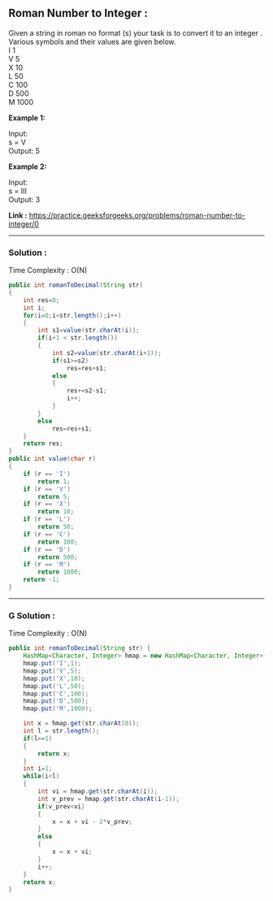 <h2> Roman Number to Integer : </h2>

Given a string in roman no format (s)  your task is to convert it to an integer . Various symbols and their values are given below. <br/>
I 1<br/>
V 5<br/>
X 10<br/>
L 50<br/>
C 100<br/>
D 500<br/>
M 1000<br/>

**Example 1:**

Input: <br/>
s = V<br/>
Output: 5 <br/>

**Example 2:**

Input: <br/>
s = III <br/>
Output: 3 <br/>


**Link :** https://practice.geeksforgeeks.org/problems/roman-number-to-integer/0

---------------------------------------------------------------------------------------------------------------------------------------------

<h3>Solution :</h3>

Time Complexity : O(N)

```java
public int romanToDecimal(String str) 
{
    int res=0;
    int i;
    for(i=0;i<str.length();i++)
    {
        int s1=value(str.charAt(i));
        if(i+1 < str.length())
        {
            int s2=value(str.charAt(i+1));
            if(s1>=s2)
                res=res+s1;
            else
            {
                res+=s2-s1;
                i++;
            }
        }
        else
            res=res+s1;
    }
    return res;
}
public int value(char r)
{
    if (r == 'I')
        return 1;
    if (r == 'V')
        return 5;
    if (r == 'X')
        return 10;
    if (r == 'L')
        return 50;
    if (r == 'C')
        return 100;
    if (r == 'D')
        return 500;
    if (r == 'M')
        return 1000;
    return -1;
}
```
---------------------------------------------------------------------------------------------------------------------------------------------

<h3>G Solution :</h3>

Time Complexity : O(N)

```java
public int romanToDecimal(String str) {
    HashMap<Character, Integer> hmap = new HashMap<Character, Integer>();
    hmap.put('I',1);
    hmap.put('V',5);
    hmap.put('X',10);
    hmap.put('L',50);
    hmap.put('C',100);
    hmap.put('D',500);
    hmap.put('M',1000);

    int x = hmap.get(str.charAt(0));
    int l = str.length();
    if(l==1)
    {
        return x;
    }
    int i=1;
    while(i<l)
    {
        int vi = hmap.get(str.charAt(i));
        int v_prev = hmap.get(str.charAt(i-1));
        if(v_prev<vi)
        {
            x = x + vi - 2*v_prev;
        }
        else
        {
            x = x + vi;
        }
        i++;
    }
    return x;
}
```

